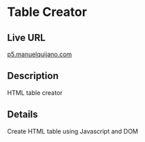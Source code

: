 # Table Creator

## Live URL
[p5.manuelquijano.com](http://p5.manuelquijano.com)

## Description
HTML table creator

## Details
Create HTML table using Javascript and DOM
